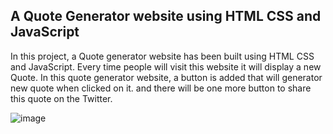 ## A Quote Generator website using HTML CSS and JavaScript


In this project, a Quote generator website has been built using HTML CSS and JavaScript. Every time people will visit this website it will display a new Quote. In this quote generator website, a button is added that will generator new quote when clicked on it. and there will be one more button to share this quote on the Twitter.

![image](https://github.com/adiba-ahona/Quote-Generator-Using-HTML-CSS-JS/assets/54130340/33d55414-d03a-4822-8fed-2f738da3a0df)
